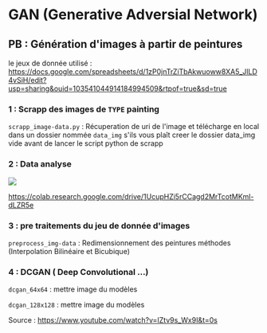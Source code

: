 # GAN (Generative Adversial Network)

## PB : Génération d'images à partir de peintures

le jeux de donnée utilisé : https://docs.google.com/spreadsheets/d/1zP0jnTrZiTbAkwuoww8XA5_JlLD4vSiH/edit?usp=sharing&ouid=103541044914184994509&rtpof=true&sd=true

### 1 : Scrapp des images de `TYPE` painting 

`scrapp_image-data.py` : Récuperation de uri de l'image et télécharge en local dans un dossier nommée `data_img` s'ils vous plaît creer le dossier data_img vide avant de lancer le script python de scrapp   


### 2 : Data analyse

![](https://github.com/ConstantjuniorAmos/Ganisme/blob/master/timelapse_image.gif)

https://colab.research.google.com/drive/1UcupHZi5rCCagd2MrTcotMKml-dLZR5e



### 3 : pre traitements du jeu de donnée d'images

`preprocess_img-data` : Redimensionnement des peintures méthodes (Interpolation Bilinéaire et Bicubique)


### 4 : DCGAN ( Deep Convolutional ...)

`dcgan_64x64` : mettre image du modèles

`dcgan_128x128` : mettre image du modèles


Source : https://www.youtube.com/watch?v=IZtv9s_Wx9I&t=0s
